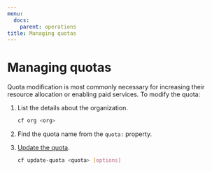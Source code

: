 ```yaml
---
menu:
  docs:
    parent: operations
title: Managing quotas
---
```


# Managing quotas
Quota modification is most commonly necessary for increasing their resource allocation or enabling paid services. To modify the quota:

1. List the details about the organization.

    ```bash
    cf org <org>
    ```

1. Find the quota name from the `quota:` property.
1. [Update the quota](https://docs.cloudfoundry.org/adminguide/quota-plans.html#update-quota).

    ```bash
    cf update-quota <quota> [options]
    ```
